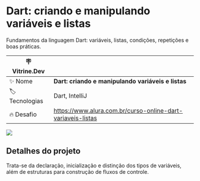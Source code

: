 # Dart: criando e manipulando variáveis e listas

Fundamentos da linguagem Dart: variáveis, listas, condições, repetições e boas práticas.

| :placard: Vitrine.Dev |                                                             |
|-----------------------|-------------------------------------------------------------|
| :sparkles: Nome       | **Dart: criando e manipulando variáveis e listas**          |
| :label: Tecnologias   | Dart, IntelliJ                                              |
| :fire: Desafio        | https://www.alura.com.br/curso-online-dart-variaveis-listas |

<!-- Inserir imagem com a #vitrinedev ao final do link -->
![](https://www.alura.com.br/assets/api/cursos/dart-variaveis-listas.svg#vitrinedev)

## Detalhes do projeto

Trata-se da declaração, inicialização e distinção dos tipos de variáveis, além de estruturas para construção de fluxos de controle.

